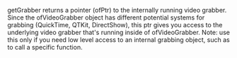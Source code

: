 getGrabber returns a pointer (ofPtr) to the internally running video grabber. Since the ofVideoGrabber object has different potential systems for grabbing (QuickTime, QTKit, DirectShow), this ptr gives you access to the underlying video grabber that's running inside of ofVideoGrabber. Note: use this only if you need low level access to an internal grabbing object, such as to call a specific function.
